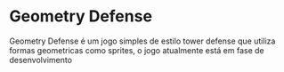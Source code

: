 # Geometry Defense
Geometry Defense é um jogo simples de estilo tower defense que utiliza formas geometricas como sprites, o jogo atualmente está em fase de desenvolvimento
